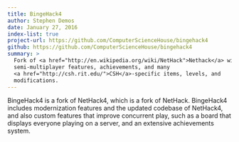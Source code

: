 ```yaml
---
title: BingeHack4
author: Stephen Demos
date: January 27, 2016
index-list: true
project-url: https://github.com/ComputerScienceHouse/bingehack4
github: https://github.com/ComputerScienceHouse/bingehack4
summary: >
  Fork of <a href="http://en.wikipedia.org/wiki/NetHack">Nethack</a> with
  semi-multiplayer features, achievements, and many
  <a href="http://csh.rit.edu/">CSH</a>-specific items, levels, and
  modifications.
---
```


BingeHack4 is a fork of NetHack4, which is a fork of NetHack. BingeHack4
includes modernization features and the updated codebase of NetHack4, and also
custom features that improve concurrent play, such as a board that displays
everyone playing on a server, and an extensive achievements system.
